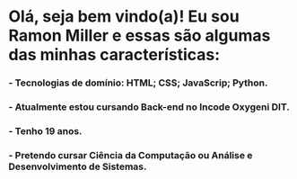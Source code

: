 # Olá, seja bem vindo(a)! Eu sou Ramon Miller e essas são algumas das minhas características:
### - Tecnologias de domínio: HTML; CSS; JavaScrip; Python.
### - Atualmente estou cursando Back-end no Incode Oxygeni DIT.
### - Tenho 19 anos.
### - Pretendo cursar Ciência da Computação ou Análise e Desenvolvimento de Sistemas.
